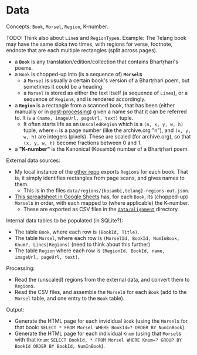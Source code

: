 # Data

Concepts: `Book`, `Morsel`, `Region`, K-number.

TODO: Think also about `Line`s and `RegionType`s. Example: The Telang book may have the same śloka two times, with regions for verse, footnote, endnote that are each multiple rectangles (split across pages).

-   a **`Book`** is any translation/edition/collection that contains Bhartṛhari's poems.
-   a `Book` is chopped-up into (is a sequence of) **`Morsel`s**
    -   a `Morsel` is usually a certain book's version of a Bhartṛhari poem, but sometimes it could be a heading.
    -   a `Morsel` is stored as either the text itself (a sequence of `Lines`), or a sequence of `Region`s, and is rendered accordingly.
-   a **`Region`** is a rectangle from a scanned book, that has been (either manually or in [post-processing](https://github.com/shreevatsa/bhartrhari/blob/622e2d1482b6d6a6893bc0f48297d6b3bad2d219/data/regions/telang/telang-regions-dump.py)) given a name so that it can be referred to. It is a `(name, imageUrl, pageUrl, text)` tuple.
    -   It often starts life as an `UnscaledRegion` which is a `(n, x, y, w, h)` tuple, where `n` is a page number (like the archive.org "n"), and `(x, y, w, h)` are integers (pixels). These are scaled (for archive.org), so that `(x, y, w, h)` become fractions between 0 and 1.
-   a **"K-number"** is the Kanonical (Kosambi) number of a Bhartṛhari poem.

External data sources:

-   My local instance of the [other repo](https://github.com/shreevatsa/ambuda/tree/line-by-line) exports `Region`s for each book. That is, it simply identifies rectangles from page scans, and gives names to them.
    -   This is in the files `data/regions/{kosambi,telang}-regions-out.json`.
-   [This spreadsheet in Google Sheets](https://docs.google.com/spreadsheets/d/1W83uaK27fOtKRcHC2oxrdipbSyC174XtshCTalq6vrM/edit#gid=1457999221) has, for each `Book`, its (chopped-up) `Morsel`s in order, with each mapped to (where applicable) the K-number.
    -   These are exported as CSV files in the [`data/alignment`](https://github.com/shreevatsa/bhartrhari/tree/622e2d1482b6d6a6893bc0f48297d6b3bad2d219/data/alignment) directory.

Internal data tables to be populated (in SQLite?):

-   The table `Book`, where each row is `(BookId, Title)`.
-   The table `Morsel`, where each row is `(MorselId, BookId, NumInBook, Knum?, Lines|Regions)` (need to think about this further)
-   The table `Region` where each row is `(RegionId, BookId, name, imageUrl, pageUrl, text)`.

Processing:

-   Read the (unscaled) regions from the external data, and convert them to `Region`s.
-   Read the CSV files, and assemble the `Morsel`s for each `Book` (add to the `Morsel` table, and one entry to the `Book` table).

Output:

-   Generate the HTML page for each invididual `Book` (using the `Morsel`s for that book: `SELECT * FROM Morsel WHERE BookId=? ORDER BY NumInBook`).
-   Generate the HTML page for each individual `Knum` (using that `Morsel`s with that `Knum`: `SELECT BookId, * FROM Morsel WHERE Knum=? GROUP BY BookId ORDER BY BookId, NumInBook`).
